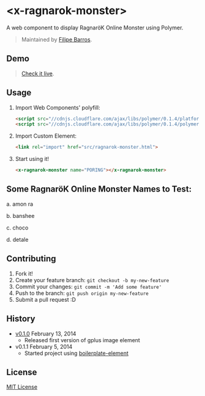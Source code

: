 # &lt;x-ragnarok-monster&gt;

A web component to display RagnaröK Online Monster using Polymer.

> Maintained by [Filipe Barros](https://github.com/barrosfilipe).

## Demo

> [Check it live](http://barrosfilipe.github.io/x-ragnarok-monster).

## Usage

1. Import Web Components' polyfill:

	```html
	<script src="//cdnjs.cloudflare.com/ajax/libs/polymer/0.1.4/platform.js"></script>
	<script src="//cdnjs.cloudflare.com/ajax/libs/polymer/0.1.4/polymer.js"></script>
	```

2. Import Custom Element:

	```html
	<link rel="import" href="src/ragnarok-monster.html">
	```

3. Start using it!

	```html
	<x-ragnarok-monster name="PORING"></x-ragnarok-monster>
	```
## Some RagnaröK Online Monster Names to Test:
a. amon ra

b. banshee

c. choco

d. detale

## Contributing

1. Fork it!
2. Create your feature branch: `git checkout -b my-new-feature`
3. Commit your changes: `git commit -m 'Add some feature'`
4. Push to the branch: `git push origin my-new-feature`
5. Submit a pull request :D

## History

* [v0.1.0](https://github.com/barrosfilipe/x-ragnarok-monster/releases/v0.1.0) February 13, 2014
	* Released first version of gplus image element
* v0.1.1 February 5, 2014
	* Started project using [boilerplate-element](https://github.com/customelements/boilerplate-element)

## License

[MIT License](http://opensource.org/licenses/MIT)


